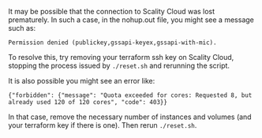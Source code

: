 It may be possible that the connection to Scality Cloud was lost prematurely. In
such a case, in the nohup.out file, you might see a message such as:

```
Permission denied (publickey,gssapi-keyex,gssapi-with-mic).
```

To resolve this, try removing your terraform ssh key on Scality Cloud, stopping
the process issued by `./reset.sh` and rerunning the script.

It is also possible you might see an error like:

```
{"forbidden": {"message": "Quota exceeded for cores: Requested 8, but already used 120 of 120 cores", "code": 403}}
```

In that case, remove the necessary number of instances and volumes (and your
terraform key if there is one). Then rerun `./reset.sh`.
